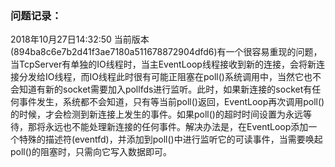 ### 问题记录：

2018年10月27日14:32:50
当前版本(894ba8c6e7b2d41f3ae7180a511678872904dfd6)有一个很容易重现的问题，当TcpServer有单独的IO线程时，当主EventLoop线程接收到新的连接，会将新连接分发给IO线程，而IO线程此时很有可能正阻塞在poll()系统调用中，当然它也不会知道有新的socket需要加入pollfds进行监听。此时，如果新连接的socket有任何事件发生，系统都不会知道，只有等当前poll()返回，EventLoop再次调用poll()的时候，才会检测到新连接上发生的事件。如果poll()的超时时间设置为永远等待，那将永远也不能处理新连接的任何事件。解决办法是，在EventLoop添加一个特殊的描述符(eventfd)，并添加到poll()中进行监听它的可读事件，当需要唤起poll()的阻塞时，只需向它写入数据即可。
